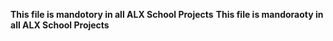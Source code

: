 **This file is mandotory in all ALX School Projects** __This file is mandoraoty in all ALX School Projects__